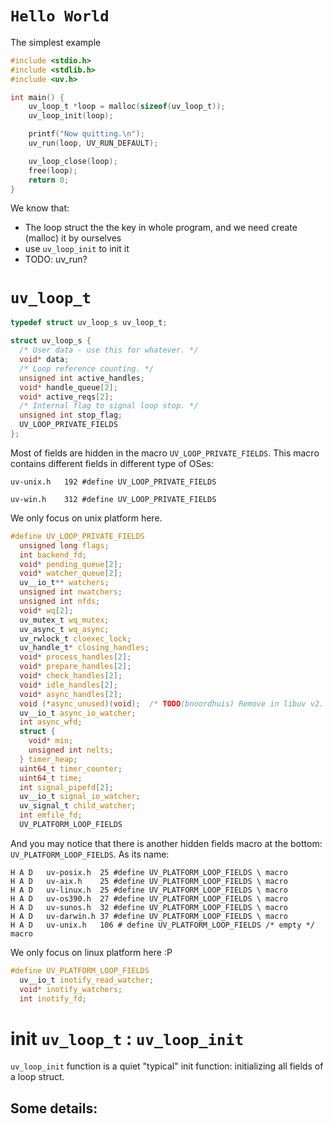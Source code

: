# `Hello World`
The simplest example
```c
#include <stdio.h>
#include <stdlib.h>
#include <uv.h>

int main() {
    uv_loop_t *loop = malloc(sizeof(uv_loop_t));
    uv_loop_init(loop);

    printf("Now quitting.\n");
    uv_run(loop, UV_RUN_DEFAULT);

    uv_loop_close(loop);
    free(loop);
    return 0;
}
```

We know that:
 - The loop struct the the key in whole program, and we need create (malloc) it by ourselves
 - use `uv_loop_init` to init it
 - TODO: uv_run?

# `uv_loop_t`
```c
typedef struct uv_loop_s uv_loop_t;

struct uv_loop_s {
  /* User data - use this for whatever. */
  void* data;
  /* Loop reference counting. */
  unsigned int active_handles;
  void* handle_queue[2];
  void* active_reqs[2];
  /* Internal flag to signal loop stop. */
  unsigned int stop_flag;
  UV_LOOP_PRIVATE_FIELDS
};

```

Most of fields are hidden in the macro `UV_LOOP_PRIVATE_FIELDS`. 
This macro contains different fields in different type of OSes:
```
uv-unix.h	192 #define UV_LOOP_PRIVATE_FIELDS

uv-win.h	312 #define UV_LOOP_PRIVATE_FIELDS
```
We only focus on unix platform here.

```c
#define UV_LOOP_PRIVATE_FIELDS                                                \
  unsigned long flags;                                                        \
  int backend_fd;                                                             \
  void* pending_queue[2];                                                     \
  void* watcher_queue[2];                                                     \
  uv__io_t** watchers;                                                        \
  unsigned int nwatchers;                                                     \
  unsigned int nfds;                                                          \
  void* wq[2];                                                                \
  uv_mutex_t wq_mutex;                                                        \
  uv_async_t wq_async;                                                        \
  uv_rwlock_t cloexec_lock;                                                   \
  uv_handle_t* closing_handles;                                               \
  void* process_handles[2];                                                   \
  void* prepare_handles[2];                                                   \
  void* check_handles[2];                                                     \
  void* idle_handles[2];                                                      \
  void* async_handles[2];                                                     \
  void (*async_unused)(void);  /* TODO(bnoordhuis) Remove in libuv v2. */     \
  uv__io_t async_io_watcher;                                                  \
  int async_wfd;                                                              \
  struct {                                                                    \
    void* min;                                                                \
    unsigned int nelts;                                                       \
  } timer_heap;                                                               \
  uint64_t timer_counter;                                                     \
  uint64_t time;                                                              \
  int signal_pipefd[2];                                                       \
  uv__io_t signal_io_watcher;                                                 \
  uv_signal_t child_watcher;                                                  \
  int emfile_fd;                                                              \
  UV_PLATFORM_LOOP_FIELDS                                                     \
```

And you may notice that there is another hidden fields macro at the bottom: `UV_PLATFORM_LOOP_FIELDS`. As its name:
```
H A D	uv-posix.h	25 #define UV_PLATFORM_LOOP_FIELDS \ macro 
H A D	uv-aix.h	25 #define UV_PLATFORM_LOOP_FIELDS \ macro 
H A D	uv-linux.h	25 #define UV_PLATFORM_LOOP_FIELDS \ macro 
H A D	uv-os390.h	27 #define UV_PLATFORM_LOOP_FIELDS \ macro 
H A D	uv-sunos.h	32 #define UV_PLATFORM_LOOP_FIELDS \ macro 
H A D	uv-darwin.h	37 #define UV_PLATFORM_LOOP_FIELDS \ macro 
H A D	uv-unix.h	106 # define UV_PLATFORM_LOOP_FIELDS /* empty */ macro 
```

We only focus on linux platform here :P
```c
#define UV_PLATFORM_LOOP_FIELDS                                               \
  uv__io_t inotify_read_watcher;                                              \
  void* inotify_watchers;                                                     \
  int inotify_fd;                                                             \
```

# init `uv_loop_t` : `uv_loop_init`
`uv_loop_init` function is a quiet "typical" init function: initializing all fields of a loop struct.

Some details:
 - 